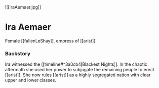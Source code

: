 
![[iraAemaer.jpg]]

# Ira Aemaer
Female [[fallenLeShay]], empress of [[arist]].


### Backstory
Ira witnessed the [[timeline#^3a0cb4|Blackest Nights]]. In the chaotic aftermath she used her power to subjugate the remaining people to erect [[arist]]. She now rules [[arist]] as a highly segregated nation with clear upper and lower classes.